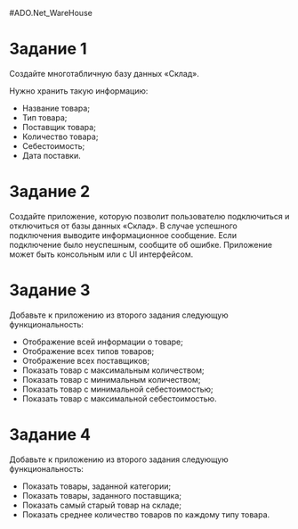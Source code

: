 ﻿#ADO.Net_WareHouse

# Задание 1
Создайте  многотабличную  базу  данных  «Склад».

Нужно хранить такую информацию:
- Название товара;
- Тип товара;
- Поставщик товара;
- Количество товара;
- Себестоимость;
- Дата поставки.

# Задание 2
Создайте приложение, которую позволит пользователю подключиться и отключиться от базы данных «Склад».
В случае успешного подключения выводите информационное сообщение.
Если подключение было неуспешным, сообщите об ошибке.
Приложение может быть консольным или с UI интерфейсом.

# Задание 3
Добавьте к приложению из второго задания следующую функциональность:
- Отображение всей информации о товаре;
- Отображение всех типов товаров;
- Отображение всех поставщиков;
- Показать товар с максимальным количеством;
- Показать товар с минимальным количеством;
- Показать товар с минимальной себестоимостью;
- Показать товар с максимальной себестоимостью.

# Задание 4
Добавьте к приложению из второго задания следующую функциональность:
- Показать товары, заданной категории;
- Показать товары, заданного поставщика;
- Показать самый старый товар на складе;
- Показать среднее количество товаров по каждому типу товара.